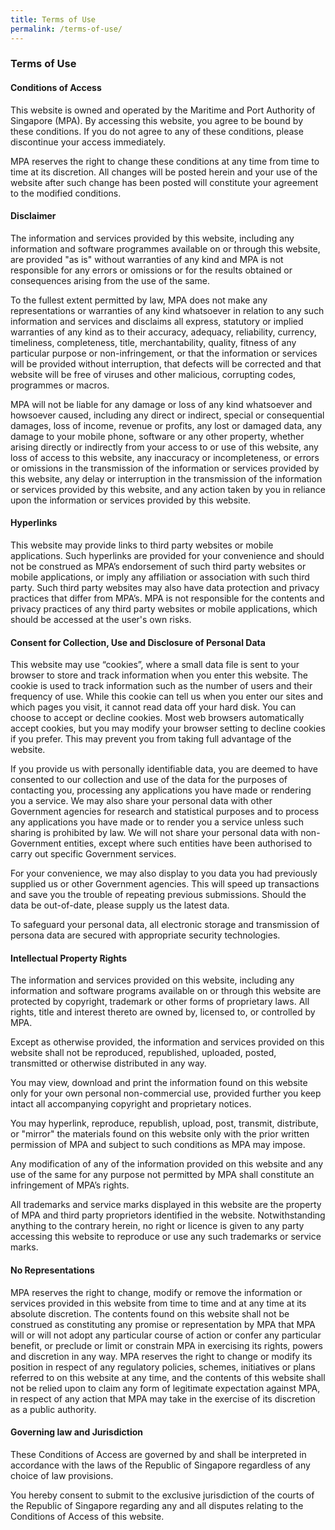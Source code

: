 ```yaml
---
title: Terms of Use
permalink: /terms-of-use/
--- 
```

### **Terms of Use**

#### **Conditions of Access**

This website is owned and operated by the Maritime and Port Authority of Singapore (MPA). By accessing this website, you agree to be bound by these conditions. If you do not agree to any of these conditions, please discontinue your access immediately.

MPA reserves the right to change these conditions at any time from time to time at its discretion. All changes will be posted herein and your use of the website after such change has been posted will constitute your agreement to the modified conditions.

#### **Disclaimer**

The information and services provided by this website, including any information and software programmes available on or through this website, are provided "as is" without warranties of any kind and MPA is not responsible for any errors or omissions or for the results obtained or consequences arising from the use of the same.

To the fullest extent permitted by law, MPA does not make any representations or warranties of any kind whatsoever in relation to any such information and services and disclaims all express, statutory or implied warranties of any kind as to their accuracy, adequacy, reliability, currency, timeliness, completeness, title, merchantability, quality, fitness of any particular purpose or non-infringement, or that the information or services will be provided without interruption, that defects will be corrected and that website will be free of viruses and other malicious, corrupting codes, programmes or macros.

MPA will not be liable for any damage or loss of any kind whatsoever and howsoever caused, including any direct or indirect, special or consequential damages, loss of income, revenue or profits, any lost or damaged data, any damage to your mobile phone, software or any other property, whether arising directly or indirectly from your access to or use of this website, any loss of access to this website, any inaccuracy or incompleteness, or errors or omissions in the transmission of the information or services provided by this website, any delay or interruption in the transmission of the information or services provided by this website, and any action taken by you in reliance upon the information or services provided by this website.

#### **Hyperlinks**

This website may provide links to third party websites or mobile applications. Such hyperlinks are provided for your convenience and should not be construed as MPA’s endorsement of such third party websites or mobile applications, or imply any affiliation or association with such third party. Such third party websites may also have data protection and privacy practices that differ from MPA’s. MPA is not responsible for the contents and privacy practices of any third party websites or mobile applications, which should be accessed at the user's own risks.

#### **Consent for Collection, Use and Disclosure of Personal Data**

This website may use “cookies”, where a small data file is sent to your browser to store and track information when you enter this website. The cookie is used to track information such as the number of users and their frequency of use. While this cookie can tell us when you enter our sites and which pages you visit, it cannot read data off your hard disk. You can choose to accept or decline cookies. Most web browsers automatically accept cookies, but you may modify your browser setting to decline cookies if you prefer. This may prevent you from taking full advantage of the website.

If you provide us with personally identifiable data, you are deemed to have consented to our collection and use of the data for the purposes of contacting you, processing any applications you have made or rendering you a service. We may also share your personal data with other Government agencies for research and statistical purposes and to process any applications you have made or to render you a service unless such sharing is prohibited by law. We will not share your personal data with non-Government entities, except where such entities have been authorised to carry out specific Government services.

For your convenience, we may also display to you data you had previously supplied us or other Government agencies. This will speed up transactions and save you the trouble of repeating previous submissions. Should the data be out-of-date, please supply us the latest data.

To safeguard your personal data, all electronic storage and transmission of persona data are secured with appropriate security technologies.

#### **Intellectual Property Rights**

The information and services provided on this website, including any information and software programs available on or through this website are protected by copyright, trademark or other forms of proprietary laws. All rights, title and interest thereto are owned by, licensed to, or controlled by MPA.

Except as otherwise provided, the information and services provided on this website shall not be reproduced, republished, uploaded, posted, transmitted or otherwise distributed in any way.

You may view, download and print the information found on this website only for your own personal non-commercial use, provided further you keep intact all accompanying copyright and proprietary notices.

You may hyperlink, reproduce, republish, upload, post, transmit, distribute, or "mirror" the materials found on this website only with the prior written permission of MPA and subject to such conditions as MPA may impose.

Any modification of any of the information provided on this website and any use of the same for any purpose not permitted by MPA shall constitute an infringement of MPA’s rights.

All trademarks and service marks displayed in this website are the property of MPA and third party proprietors identified in the website. Notwithstanding anything to the contrary herein, no right or licence is given to any party accessing this website to reproduce or use any such trademarks or service marks.

#### **No Representations**

MPA reserves the right to change, modify or remove the information or services provided in this website from time to time and at any time at its absolute discretion. The contents found on this website shall not be construed as constituting any promise or representation by MPA that MPA will or will not adopt any particular course of action or confer any particular benefit, or preclude or limit or constrain MPA in exercising its rights, powers and discretion in any way. MPA reserves the right to change or modify its position in respect of any regulatory policies, schemes, initiatives or plans referred to on this website at any time, and the contents of this website shall not be relied upon to claim any form of legitimate expectation against MPA, in respect of any action that MPA may take in the exercise of its discretion as a public authority.

#### **Governing law and Jurisdiction**

These Conditions of Access are governed by and shall be interpreted in accordance with the laws of the Republic of Singapore regardless of any choice of law provisions.

You hereby consent to submit to the exclusive jurisdiction of the courts of the Republic of Singapore regarding any and all disputes relating to the Conditions of Access of this website.
